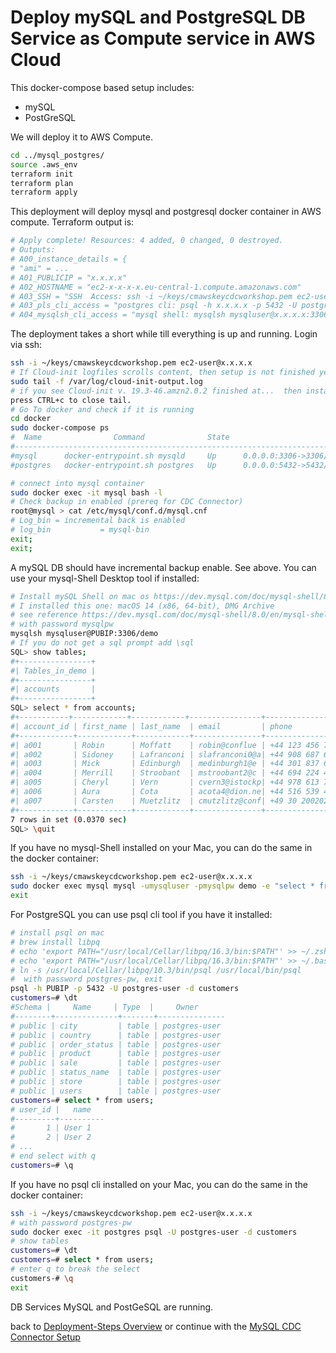# Deploy mySQL and PostgreSQL DB Service as Compute service in AWS Cloud

This docker-compose based setup includes:

- mySQL
- PostGreSQL

We will deploy it to AWS Compute.

```bash
cd ../mysql_postgres/
source .aws_env
terraform init 
terraform plan
terraform apply
```

This deployment will deploy mysql and postgresql docker container in AWS compute.
Terraform output is:

```bash
# Apply complete! Resources: 4 added, 0 changed, 0 destroyed.
# Outputs:
# A00_instance_details = {
# "ami" = ...
# A01_PUBLICIP = "x.x.x.x"
# A02_HOSTNAME = "ec2-x-x-x-x.eu-central-1.compute.amazonaws.com"
# A03_SSH = "SSH  Access: ssh -i ~/keys/cmawskeycdcworkshop.pem ec2-user@x.x.x.x "
# A03_pls_cli_access = "postgres cli: psql -h x.x.x.x -p 5432 -U postgres-user -d customers"
# A04_mysqlsh_cli_access = "mysql shell: mysqlsh mysqluser@x.x.x.x:3306/demo"
```

The deployment takes a short while till everything is up and running. Login via ssh: 

```bash
ssh -i ~/keys/cmawskeycdcworkshop.pem ec2-user@x.x.x.x
# If Cloud-init logfiles scrolls content, then setup is not finished yet
sudo tail -f /var/log/cloud-init-output.log
# if you see Cloud-init v. 19.3-46.amzn2.0.2 finished at...  then installation and setup is finished
press CTRL+c to close tail.
# Go To docker and check if it is running
cd docker  
sudo docker-compose ps 
#  Name                Command              State                          Ports                       
#------------------------------------------------------------------------------------------------------
#mysql      docker-entrypoint.sh mysqld     Up      0.0.0.0:3306->3306/tcp,:::3306->3306/tcp, 33060/tcp
#postgres   docker-entrypoint.sh postgres   Up      0.0.0.0:5432->5432/tcp,:::5432->5432/tcp  

# connect into mysql container
sudo docker exec -it mysql bash -l
# Check backup in enabled (prereq for CDC Connector)
root@mysql > cat /etc/mysql/conf.d/mysql.cnf
# Log_bin = incremental back is enabled
# log_bin           = mysql-bin
exit;
exit;
```

A mySQL DB should have incremental backup enable. See above.
You can use your mysql-Shell Desktop tool if installed:

```bash
# Install mySQL Shell on mac os https://dev.mysql.com/doc/mysql-shell/8.0/en/mysql-shell-install-macos-quick.html
# I installed this one: macOS 14 (x86, 64-bit), DMG Archive
# see reference https://dev.mysql.com/doc/mysql-shell/8.0/en/mysql-shell-commands.html
# with password mysqlpw
mysqlsh mysqluser@PUBIP:3306/demo
# If you do not get a sql prompt add \sql
SQL> show tables;
#+----------------+
#| Tables_in_demo |
#+----------------+
#| accounts       |
#+----------------+
SQL> select * from accounts;
#+-----------+------------+------------+----------------+---------------+----------------+---------------+---------------------+----------------------
#| account_id | first_name | last_name  | email         | phone         | address        | country       | create_ts           | update_ts           |
#+------------+------------+------------+---------------+---------------+----------------+---------------+---------------------+---------------------+
#| a001       | Robin      | Moffatt    | robin@conflue | +44 123 456 78| 22 Acacia Avenu| United Kingdom| 2024-08-15 12:21:36 | 2024-08-15 12:21:36 |
#| a002       | Sidoney    | Lafranconi | slafranconi0@a| +44 908 687 66| 40 Kensington P| United Kingdom| 2024-08-15 12:21:36 | 2024-08-15 12:21:36 |
#| a003       | Mick       | Edinburgh  | medinburgh1@e | +44 301 837 65| 27 Blackbird La| United Kingdom| 2024-08-15 12:21:36 | 2024-08-15 12:21:36 |
#| a004       | Merrill    | Stroobant  | mstroobant2@c | +44 694 224 49| 4053 Corry Circ| United Kingdom| 2024-08-15 12:21:36 | 2024-08-15 12:21:36 |
#| a005       | Cheryl     | Vern       | cvern3@istockp| +44 978 613 72| 993 Loomis Junc| United Kingdom| 2024-08-15 12:21:36 | 2024-08-15 12:21:36 |
#| a006       | Aura       | Cota       | acota4@dion.ne| +44 516 539 43| 5106 Waxwing Pa| United Kingdom| 2024-08-15 12:21:36 | 2024-08-15 12:21:36 |
#| a007       | Carsten    | Muetzlitz  | cmutzlitz@conf| +49 30 200202 | 13595 Berlin   | Germany       | 2024-08-15 12:21:36 | 2024-08-15 12:21:36 |
#+------------+------------+------------+---------------+---------------+----------------+---------------+---------------------+---------------------+
7 rows in set (0.0370 sec)
SQL> \quit
```

If you have no mysql-Shell installed on your Mac, you can do the same in the docker container:

```bash
ssh -i ~/keys/cmawskeycdcworkshop.pem ec2-user@x.x.x.x
sudo docker exec mysql mysql -umysqluser -pmysqlpw demo -e "select * from accounts;"
exit
```

For PostgreSQL you can use psql cli tool if you have it installed:

```bash
# install psql on mac
# brew install libpq
# echo 'export PATH="/usr/local/Cellar/libpq/16.3/bin:$PATH"' >> ~/.zshrc
# echo 'export PATH="/usr/local/Cellar/libpq/16.3/bin:$PATH"' >> ~/.bash_profile
# ln -s /usr/local/Cellar/libpq/10.3/bin/psql /usr/local/bin/psql
#  with password postgres-pw, exit
psql -h PUBIP -p 5432 -U postgres-user -d customers
customers=# \dt
#Schema |     Name     | Type  |     Owner     
#--------+--------------+-------+---------------
# public | city         | table | postgres-user
# public | country      | table | postgres-user
# public | order_status | table | postgres-user
# public | product      | table | postgres-user
# public | sale         | table | postgres-user
# public | status_name  | table | postgres-user
# public | store        | table | postgres-user
# public | users        | table | postgres-user
customers=# select * from users;
# user_id |   name   
#---------+----------
#       1 | User 1
#       2 | User 2
# ...
# end select with q
customers=# \q
```

If you have no psql cli installed on your Mac, you can do the same in the docker container:

```bash
ssh -i ~/keys/cmawskeycdcworkshop.pem ec2-user@x.x.x.x
# with password postgres-pw
sudo docker exec -it postgres psql -U postgres-user -d customers
# show tables
customers=# \dt
customers=# select * from users;
# enter q to break the select
customers-# \q
exit
```

DB Services MySQL and PostGeSQL are running.

back to [Deployment-Steps Overview](../README.md) or continue with the [MySQL CDC Connector Setup](../ccloud-source-mysql-cdc-connector/README.md )